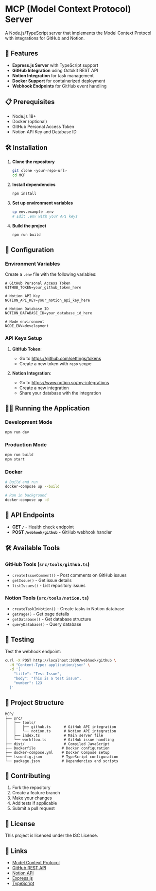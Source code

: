 # MCP (Model Context Protocol) Server

A Node.js/TypeScript server that implements the Model Context Protocol with integrations for GitHub and Notion.

## 🚀 Features

- **Express.js Server** with TypeScript support
- **GitHub Integration** using Octokit REST API
- **Notion Integration** for task management
- **Docker Support** for containerized deployment
- **Webhook Endpoints** for GitHub event handling

## 📋 Prerequisites

- Node.js 18+
- Docker (optional)
- GitHub Personal Access Token
- Notion API Key and Database ID

## 🛠️ Installation

1. **Clone the repository**
   ```bash
   git clone <your-repo-url>
   cd MCP
   ```

2. **Install dependencies**
   ```bash
   npm install
   ```

3. **Set up environment variables**
   ```bash
   cp env.example .env
   # Edit .env with your API keys
   ```

4. **Build the project**
   ```bash
   npm run build
   ```

## 🔧 Configuration

### Environment Variables

Create a `.env` file with the following variables:

```env
# GitHub Personal Access Token
GITHUB_TOKEN=your_github_token_here

# Notion API Key
NOTION_API_KEY=your_notion_api_key_here

# Notion Database ID
NOTION_DATABASE_ID=your_database_id_here

# Node environment
NODE_ENV=development
```

### API Keys Setup

1. **GitHub Token**: 
   - Go to https://github.com/settings/tokens
   - Create a new token with `repo` scope

2. **Notion Integration**:
   - Go to https://www.notion.so/my-integrations
   - Create a new integration
   - Share your database with the integration

## 🏃‍♂️ Running the Application

### Development Mode
```bash
npm run dev
```

### Production Mode
```bash
npm run build
npm start
```

### Docker
```bash
# Build and run
docker-compose up --build

# Run in background
docker-compose up -d
```

## 📡 API Endpoints

- **GET `/`** - Health check endpoint
- **POST `/webhook/github`** - GitHub webhook handler

## 🛠️ Available Tools

### GitHub Tools (`src/tools/github.ts`)
- `createIssueComment()` - Post comments on GitHub issues
- `getIssue()` - Get issue details
- `listIssues()` - List repository issues

### Notion Tools (`src/tools/notion.ts`)
- `createTaskInNotion()` - Create tasks in Notion database
- `getPage()` - Get page details
- `getDatabase()` - Get database structure
- `queryDatabase()` - Query database

## 🧪 Testing

Test the webhook endpoint:
```bash
curl -X POST http://localhost:3000/webhook/github \
  -H "Content-Type: application/json" \
  -d '{
    "title": "Test Issue",
    "body": "This is a test issue",
    "number": 123
  }'
```

## 📁 Project Structure

```
MCP/
├── src/
│   ├── tools/
│   │   ├── github.ts      # GitHub API integration
│   │   └── notion.ts      # Notion API integration
│   ├── index.ts           # Main server file
│   └── workflow.ts        # GitHub issue handling
├── dist/                  # Compiled JavaScript
├── Dockerfile            # Docker configuration
├── docker-compose.yml    # Docker Compose setup
├── tsconfig.json         # TypeScript configuration
└── package.json          # Dependencies and scripts
```

## 🤝 Contributing

1. Fork the repository
2. Create a feature branch
3. Make your changes
4. Add tests if applicable
5. Submit a pull request

## 📄 License

This project is licensed under the ISC License.

## 🔗 Links

- [Model Context Protocol](https://modelcontextprotocol.io/)
- [GitHub REST API](https://docs.github.com/en/rest)
- [Notion API](https://developers.notion.com/)
- [Express.js](https://expressjs.com/)
- [TypeScript](https://www.typescriptlang.org/) 